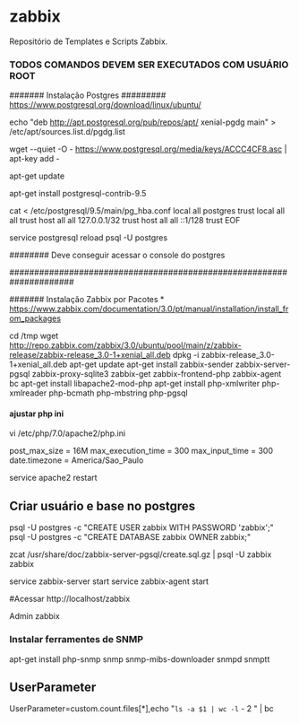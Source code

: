 # zabbix
Repositório de Templates e Scripts Zabbix.

###   TODOS COMANDOS DEVEM SER EXECUTADOS COM USUÁRIO ROOT  ###

#######   Instalação Postgres   ######### https://www.postgresql.org/download/linux/ubuntu/

echo "deb http://apt.postgresql.org/pub/repos/apt/ xenial-pgdg main" > /etc/apt/sources.list.d/pgdg.list

wget --quiet -O - https://www.postgresql.org/media/keys/ACCC4CF8.asc | apt-key add -

apt-get update

apt-get install postgresql-contrib-9.5


cat <<EOF > /etc/postgresql/9.5/main/pg_hba.conf
local   all             postgres                                trust
local   all             all                                     trust
host    all             all             127.0.0.1/32            trust
host    all             all             ::1/128                 trust
EOF


service postgresql reload
psql -U postgres

######## Deve conseguir acessar o console do postgres

#####################################################################

#######  Instalação Zabbix por Pacotes * https://www.zabbix.com/documentation/3.0/pt/manual/installation/install_from_packages

cd /tmp
wget http://repo.zabbix.com/zabbix/3.0/ubuntu/pool/main/z/zabbix-release/zabbix-release_3.0-1+xenial_all.deb
dpkg -i zabbix-release_3.0-1+xenial_all.deb
apt-get update
apt-get install zabbix-sender zabbix-server-pgsql zabbix-proxy-sqlite3 zabbix-get zabbix-frontend-php zabbix-agent bc
apt-get install libapache2-mod-php
apt-get install php-xmlwriter php-xmlreader php-bcmath php-mbstring php-pgsql


#### ajustar php ini
vi /etc/php/7.0/apache2/php.ini 

post_max_size = 16M
max_execution_time = 300
max_input_time = 300
date.timezone = America/Sao_Paulo


service apache2 restart

## Criar usuário e base no postgres

psql -U postgres -c "CREATE USER zabbix WITH PASSWORD 'zabbix';"
psql -U postgres -c "CREATE DATABASE zabbix OWNER zabbix;"


zcat /usr/share/doc/zabbix-server-pgsql/create.sql.gz | psql -U zabbix zabbix

service zabbix-server start
service zabbix-agent start

#Acessar
http://localhost/zabbix

Admin
zabbix


### Instalar ferramentes de SNMP
apt-get install php-snmp snmp snmp-mibs-downloader snmpd snmptt



## UserParameter
UserParameter=custom.count.files[*],echo "`ls -a $1 | wc -l` - 2 " | bc
